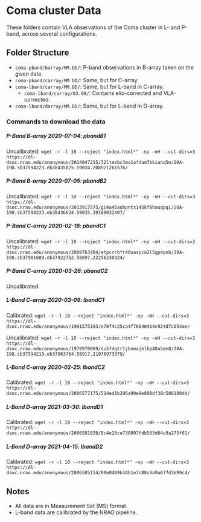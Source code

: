 # Coma cluster Data

These folders contain VLA observations of the Coma cluster in L- and P-band, across several configurations.

## Folder Structure

- `coma-pband/barray/MM.DD/`: P-band observations in B-array taken on the given date.
- `coma-pband/carray/MM.DD/`: Same, but for C-array.
- `coma-lband/carray/MM.DD/`: Same, but for L-band in C-array.
    - `coma-lband/carray/03.09/`: Contains elio-corrected and VLA-corrected.
- `coma-lband/darray/MM.DD/`: Same, but for L-band in D-array.

### Commands to download the data
##### P-Band B-array 2020-07-04: pbandB1
Uncalibrated: `wget -r -l 10 --reject "index.html*" -np -nH --cut-dirs=3 https://dl-dsoc.nrao.edu/anonymous/2014047215/32ltesbc3ma1ofdum7bkianq5m/20A-198.sb37594223.eb38435025.59034.208921261576/`

##### P-Band B-array 2020-07-05: pbandB2
Uncalibrated: `wget -r -l 10 --reject "index.html*" -np -nH --cut-dirs=3 https://dl-dsoc.nrao.edu/anonymous/2013917575/gi4a45auhpnts145kf8hauqpqi/20A-198.sb37594223.eb38436624.59035.19188032407/`

##### P-Band C-array 2020-02-18: pbandC1
Uncalibrated: `wget -r -l 10 --reject "index.html*" -np -nH --cut-dirs=3 https://dl-dsoc.nrao.edu/anonymous/2008763404/etpcrrbfr40uaspco2l5gp4pnb/20A-198.sb37901689.eb37922752.58897.22256230324/`

##### P-Band C-array 2020-03-26: pbandC2
Uncalibrated: 

##### L-Band C-array 2020-03-09: lbandC1
Calibrated: `wget -r -l 10 --reject "index.html*" -np -nH --cut-dirs=3 https://dl-dsoc.nrao.edu/anonymous/1991575193/e70f4c25ca4f766404b4c924d7c054ae/`

Uncalibrated: `wget -r -l 10 --reject "index.html*" -np -nH --cut-dirs=3 https://dl-dsoc.nrao.edu/anonymous/1979970869/su5fdqtr1jbnmajhlkp48a5em8/20A-198.sb37594219.eb37963764.58917.21076973379/`

##### L-Band C-array 2020-02-25: lbandC2
Calibrated: `wget -r -l 10 --reject "index.html*" -np -nH --cut-dirs=3 https://dl-dsoc.nrao.edu/anonymous/2006577175/514ed1b296a99e9e800df38c506100dd/`

##### L-Band D-array 2021-03-30: lbandD1
Calibrated: `wget -r -l 10 --reject "index.html*" -np -nH --cut-dirs=3 https://dl-dsoc.nrao.edu/anonymous/2006581838/8c4e28ce738907fdb563d64c9a275f61/`

##### L-Band D-array 2021-04-15: lbandD2
Calibrated: `wget -r -l 10 --reject "index.html*" -np -nH --cut-dirs=3 https://dl-dsoc.nrao.edu/anonymous/2006585114/80e0489b34b1e7c88c6a9a677d3e99c4/`

## Notes

- All data are in Measurement Set (MS) format.
- L-band data are calibrated by the NRAO pipeline.

